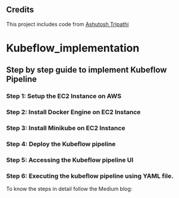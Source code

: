 ## Credits
This project includes code from [Ashutosh Tripathi](https://github.dev/TripathiAshutosh/shared-documents/blob/main/kf-pipeline.ipynb)

# Kubeflow_implementation
## Step by step guide to implement Kubeflow Pipeline
### Step 1: Setup the EC2 Instance on AWS 
### Step 2: Install Docker Engine on EC2 Instance
### Step 3: Install Minikube on EC2 Instance
### Step 4: Deploy the Kubeflow pipeline
### Step 5: Accessing the Kubeflow pipeline UI
### Step 6: Executing the kubeflow pipeline using YAML file.


To know the steps in detail follow the Medium blog:
